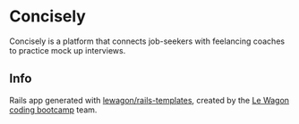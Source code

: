 # Concisely 

Concisely is a platform that connects job-seekers with feelancing coaches to practice mock up interviews.

## Info
Rails app generated with [lewagon/rails-templates](https://github.com/lewagon/rails-templates), created by the [Le Wagon coding bootcamp](https://www.lewagon.com) team.
